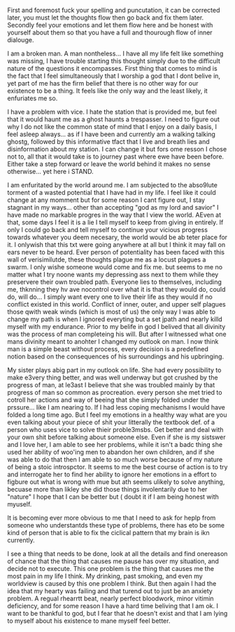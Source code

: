 First and foremost fuck your spelling and puncutation, it can be corrected later, you must let the thoughts flow then go back and fix them later. Secondly feel your emotions and let them flow here and be honest with yourself about them so that you have a full and thourough flow of inner dialouge. 

I am a broken man. A man nontheless... I have all my life felt like something was missing, I have trouble starting this thought simply due to the difficult nature of the questions it encompasses. First thing that comes to mind is the fact that I feel simultaneously that I worship a god that I dont belive in, yet part of me has the firm belief that there is no other way for our existence to be a thing. It feels like the only way and the least likely, it enfuriates me so. 

I have a problem with vice. I hate the station that is provided me, but feel that it would haunt me as a ghost haunts a trespasser. I need to figure out why I do not like the common state of mind that I enjoy on a daily basis, I feel asleep always... as if I have been and currently am a walking talking ghostg, followed by this informative tfact that I live and breath lies and disinformation about my station. I can change it but fors ome resson I chose not to, all that it would take is to journey past where ewe have been before. Either take a step forward or leave the world behind it makes no sense otherwise... yet here i STAND. 

I am enfuritated by the world around me. I am subjected to the abso9lute torment of a wasted potential that I have had in my life. I feel like it could change at any momment but for some reason I cant figure out, I stay stagnant in my ways... other than accepting "god as my lord and savior" I have made no markable progres in the way that I view the world. AEven at that, some days I feel it is a lie I tell myself to keep from giving in entirely. If only I could go back and tell myself to continue your vicious progress towards whatever you deem necesary, the world would be ab teter place for it. I onlywish that this txt were going anywhere at all but I think it may fall on ears never to be heard. Ever person of potentiality has been faced with this wall of verisimilutde, these thoughts plague me as a locust plagues a swarm. I only wishe someone would come and fix me. but seems to me no matter what I try noone wants my depressing ass next to them while they preservere their own troubled path. Everyone lies to themselves, including me, thknning they hv ave nocontrol over what it is that they would do, could do, will do... I simply want every one to live their life as they would if no conflict existed in this world. Conflict of inner, outer, and upper self plagues those qwith weak winds (which is most of us) the only way I was able to change my path is when I ignored everyting but a set jpath and nearly killd myself with my endurance. Prior to my belife in god I belived that all divinity was the process of man completeing his will. But after I witnessed what one mans divinity meant to anohter I changed my outlook on man. I now think man is a simple beast without process, every decision is a predefined notion  based on the consequences of his surroundings and his upbringing. 

My sister plays  abig part in my outlook on life. She had every possibility to make e3very thing better, and was well underway but got crushed by the progress of man, at le3ast I believe that she was troubled mainly by that progress of man so common as procreation. every person she met tried to cotroll her actions and way of beeing that she simply folded under the prssure... like I am nearing to. If I had less coping mechanisms I would have folded a long time ago. But I feel my emotions in a healthy way  what are you even talking about your piece of shit your litterally the textbook def. of a person who uses vice to solve thieir proble3msbs. Get better and deal with your own shit before talking about someone else. Even if she is my sistswer and I love her, I am able to see her problems, while it isn't a badc thing she used her ability of woo'ing men to abandon her own children, and if she was able to do that then I am able to so much worse because of my nature of being a stoic introspctor. It seems to me the best course of action is to try and interrogate her to find  her ability to ignore her emotions in a effort to figbure out what is wrong with mue but ath seems ulikely to solve anything, becuase more than likley she did those things involentarily due to her "nature" I hope that I can be better but ( doubt it if I am being honest with myuself. 

It is becoming ever more obvious to me that I need to ask for heplp from someone who understantds these type of problems, there has eto be some kind of person that is able to fix the ciclical pattern that my brain is ikn currently. 

I see a thing that needs to be done, look at all the details and find onereason of chance that the thing that causes  me pause has over my situation, and decide not to execute. This  one problem is the thing that causes me the most pain in my life I think. My drinking, past smoking, and even my worldview is caused by this one problem I think. But then again I had the idea that my hearty was failing and that turend out to just be an anxiety problem. A regual rhearrtt beat, nearly perfect bloodwork, minor vitimin deficiency, and for some reason I have a hard time beliving that I am ok. I want to be thankful to god, but I fear that he doesn't exist and that I am lying to myself about his existence to mane myself feel better. 
